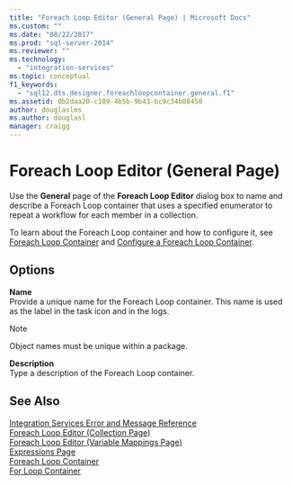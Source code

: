 ```yaml
---
title: "Foreach Loop Editor (General Page) | Microsoft Docs"
ms.custom: ""
ms.date: "08/22/2017"
ms.prod: "sql-server-2014"
ms.reviewer: ""
ms.technology: 
  - "integration-services"
ms.topic: conceptual
f1_keywords: 
  - "sql12.dts.designer.foreachloopcontainer.general.f1"
ms.assetid: 0b2daa20-c189-4b5b-9b43-bc9c34b08450
author: douglaslms
ms.author: douglasl
manager: craigg
---
```

# Foreach Loop Editor (General Page)
  Use the **General** page of the **Foreach Loop Editor** dialog box to name and describe a Foreach Loop container that uses a specified enumerator to repeat a workflow for each member in a collection.  
  
 To learn about the Foreach Loop container and how to configure it, see [Foreach Loop Container](control-flow/foreach-loop-container.md) and [Configure a Foreach Loop Container](../../2014/integration-services/configure-a-foreach-loop-container.md).  
  
## Options  
 **Name**  
 Provide a unique name for the Foreach Loop container. This name is used as the label in the task icon and in the logs.  
  
> [!NOTE]  
>  Object names must be unique within a package.  
  
 **Description**  
 Type a description of the Foreach Loop container.  
  
## See Also  
 [Integration Services Error and Message Reference](../../2014/integration-services/integration-services-error-and-message-reference.md)   
 [Foreach Loop Editor &#40;Collection Page&#41;](../../2014/integration-services/foreach-loop-editor-collection-page.md)   
 [Foreach Loop Editor &#40;Variable Mappings Page&#41;](../../2014/integration-services/foreach-loop-editor-variable-mappings-page.md)   
 [Expressions Page](expressions/expressions-page.md)   
 [Foreach Loop Container](control-flow/foreach-loop-container.md)   
 [For Loop Container](control-flow/for-loop-container.md)  
  
  
